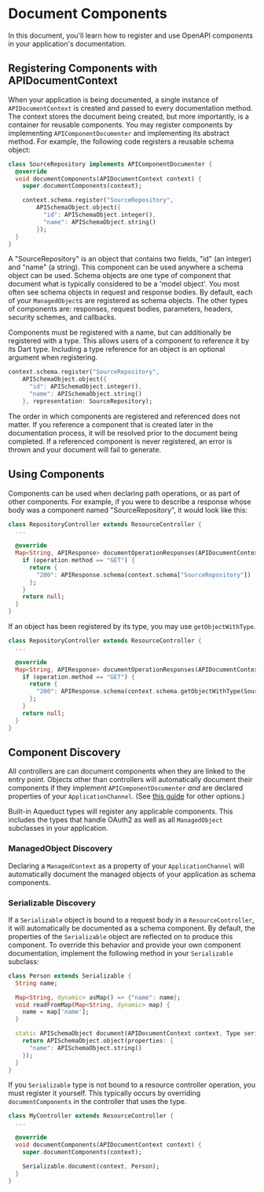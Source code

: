 # Document Components

In this document, you'll learn how to register and use OpenAPI components in your application's documentation.

## Registering Components with APIDocumentContext

When your application is being documented, a single instance of `APIDocumentContext` is created and passed to every documentation method. The context stores the document being created, but more importantly, is a container for reusable components. You may register components by implementing `APIComponentDocumenter` and implementing its abstract method. For example, the following code registers a reusable schema object:

```dart
class SourceRepository implements APIComponentDocumenter {
  @override
  void documentComponents(APIDocumentContext context) {
    super.documentComponents(context);

    context.schema.register("SourceRepository",
        APISchemaObject.object({
          "id": APISchemaObject.integer(),
          "name": APISchemaObject.string()
        });          
  }
}
```

A "SourceRepository" is an object that contains two fields, "id" (an integer) and "name" (a string). This component can be used anywhere a schema object can be used. Schema objects are one type of component that document what is typically considered to be a 'model object'. You most often see schema objects in request and response bodies. By default, each of your `ManagedObject`s are registered as schema objects. The other types of components are: responses, request bodies, parameters, headers, security schemes, and callbacks.

Components must be registered with a name, but can additionally be registered with a type. This allows users of a component to reference it by its Dart type. Including a type reference for an object is an optional argument when registering.

```dart
context.schema.register("SourceRepository",
    APISchemaObject.object({
      "id": APISchemaObject.integer(),
      "name": APISchemaObject.string()
    }, representation: SourceRepository);          
```

The order in which components are registered and referenced does not matter. If you reference a component that is created later in the documentation process, it will be resolved prior to the document being completed. If a referenced component is never registered, an error is thrown and your document will fail to generate.

## Using Components

Components can be used when declaring path operations, or as part of other components. For example, if you were to describe a response whose body was a component named "SourceRepository", it would look like this:

```dart
class RepositoryController extends ResourceController {
  ...

  @override
  Map<String, APIResponse> documentOperationResponses(APIDocumentContext context, Operation operation) {
    if (operation.method == "GET") {
      return {
        "200": APIResponse.schema(context.schema["SourceRepository"])
      };
    }
    return null;
  }  
}
```

If an object has been registered by its type, you may use `getObjectWithType`.

```dart
class RepositoryController extends ResourceController {
  ...

  @override
  Map<String, APIResponse> documentOperationResponses(APIDocumentContext context, Operation operation) {
    if (operation.method == "GET") {
      return {
        "200": APIResponse.schema(context.schema.getObjectWithType(SourceRepository))
      };
    }
    return null;
  }  
}
```

## Component Discovery

All controllers are can document components when they are linked to the entry point. Objects other than controllers will automatically document their components if they implement `APIComponentDocumenter` *and* are declared properties of your `ApplicationChannel`. (See [this guide](cli.md) for other options.)

Built-in Aqueduct types will register any applicable components. This includes the types that handle OAuth2 as well as all `ManagedObject` subclasses in your application.

### ManagedObject Discovery

Declaring a `ManagedContext` as a property of your `ApplicationChannel` will automatically document the managed objects of your application as schema components.

### Serializable Discovery

If a `Serializable` object is bound to a request body in a `ResourceController`, it will automatically be documented as a schema component. By default, the properties of the `Serializable` object are reflected on to produce this component. To override this behavior and provide your own component documentation, implement the following method in your `Serializable` subclass:

```dart
class Person extends Serializable {
  String name;

  Map<String, dynamic> asMap() => {"name": name};
  void readFromMap(Map<String, dynamic> map) {
    name = map['name'];
  }

  static APISchemaObject document(APIDocumentContext context, Type serializable) {
    return APISchemaObject.object(properties: {
      "name": APISchemaObject.string()
    });
  }
}
```

If you `Serializable` type is not bound to a resource controller operation, you must register it yourself. This typically occurs by overriding `documentComponents` in the controller that uses the type.

```dart
class MyController extends ResourceController {
  ...

  @override
  void documentComponents(APIDocumentContext context) {
    super.documentComponents(context);

    Serializable.document(context, Person);
  }
}
```
